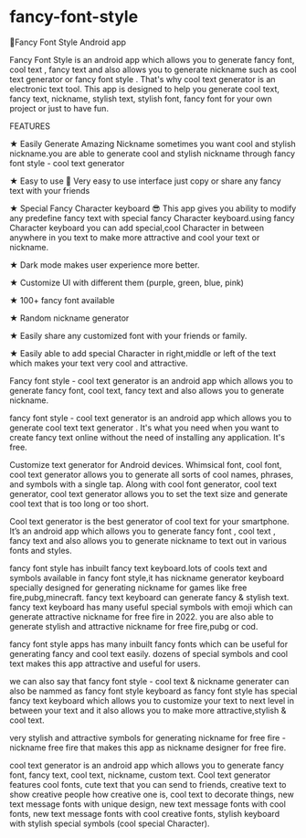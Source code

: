 # fancy-font-style
📱Fancy Font Style Android app


Fancy Font Style is an android app which allows you to generate fancy font, cool text , fancy text and also allows you to generate nickname such as cool text generator or fancy font style . That's why cool text generator is an electronic text tool. This app is designed to help you generate cool text, fancy text, nickname, stylish text, stylish font, fancy font for your own project or just to have fun.


FEATURES

★ Easily Generate Amazing Nickname
sometimes you want cool and stylish nickname.you are able to generate cool and stylish nickname through fancy font style - cool text generator

★ Easy to use 📲
Very easy to use interface just copy or share any fancy text with your friends

★ Special Fancy Character keyboard 😎
This app gives you ability to modify any predefine fancy text with special fancy Character keyboard.using fancy Character keyboard you can add special,cool Character in between anywhere in you text to make more attractive and cool your text or nickname.

★ Dark mode makes user experience more better.

★ Customize UI with different them (purple, green, blue, pink)

★ 100+ fancy font available

★ Random nickname generator

★ Easily share any customized font with your friends or family.

★ Easily able to add special Character in right,middle or left of the text which makes your text very cool and attractive.


Fancy font style - cool text generator is an android app which allows you to generate fancy font, cool text, fancy text and also allows you to generate nickname.

fancy font style - cool text generator is an android app which allows you to generate cool text text generator . It's what you need when you want to create fancy text online without the need of installing any application. It's free.

Customize text generator for Android devices. Whimsical font, cool font, cool text generator allows you to generate all sorts of cool names, phrases, and symbols with a single tap. Along with cool font generator, cool text generator, cool text generator allows you to set the text size and generate cool text that is too long or too short.

Cool text generator is the best generator of cool text for your smartphone. It’s an android app which allows you to generate fancy font , cool text , fancy text and also allows you to generate nickname to text out in various fonts and styles.

fancy font style has inbuilt fancy text keyboard.lots of cools text and symbols available in fancy font style,it has nickname generator keyboard specially designed for generating nickname for games like free fire,pubg,minecraft.
fancy text keyboard can generate fancy & stylish text.
fancy text keyboard has many useful special symbols with emoji which can generate attractive nickname for free fire in 2022.
you are also able to generate stylish and attractive nickname for free fire,pubg or cod.

fancy font style apps has many inbuilt fancy fonts which can be useful for generating fancy and cool text easily.
dozens of special symbols and cool text makes this app attractive and useful for users.

we can also say that fancy font style - cool text & nickname generater can also be nammed as fancy font style keyboard as fancy font style has special fancy text keyboard which allows you to customize your text to next level in between your text and it also allows you to make more attractive,stylish & cool text.

very stylish and attractive symbols for generating nickname for free fire - nickname free fire that makes this app as nickname designer for free fire.

cool text generator is an android app which allows you to generate fancy font, fancy text, cool text, nickname, custom text. Cool text generator features cool fonts, cute text that you can send to friends, creative text to show creative people how creative one is, cool text to decorate things, new text message fonts with unique design, new text message fonts with cool fonts, new text message fonts with cool creative fonts, stylish keyboard with stylish special symbols (cool special Character).

